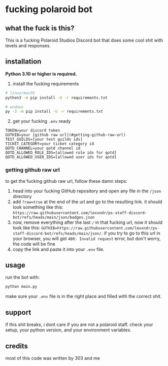 # fucking polaroid bot

## what the fuck is this?
This is a fucking Polaroid Studios Discord bot that does some cool shit with levels and responses.

## installation
**Python 3.10 or higher is required.**

1. install the fucking requirements
```sh
# linux/macOS
python3 -m pip install -U -r requirements.txt

# wndows
py -3 -m pip install -U -r requirements.txt
```

2. get your fucking `.env` ready
```
TOKEN=your discord token
GUTHIB=your [github raw url](#getting-github-raw-url)
TEST_GUILDS=[your test guilds ids]
TICKET_CATEGORY=your ticket category id
QOTD_CHANNEL=your qotd channel id
QOTD_ALLOWED_ROLE_IDS=[allowed role ids for qotd]
QOTD_ALLOWED_USER_IDS=[allowed user ids for qotd]
```

### getting github raw url

to get the fucking github raw url, follow these damn steps:

1. head into your fucking GitHub repository and open any file in the `/json` directory
2. add `?raw=true` at the end of the url and go to the resulting link. it should look something like this:  
   `https://raw.githubusercontent.com/lexxndr/ps-staff-discord-bot/refs/heads/main/json/badges.json`
3. now, remove everything after the last `/` in that fucking url, now it should look like this: `GUTHIB=https://raw.githubusercontent.com/lexxndr/ps-staff-discord-bot/refs/heads/main/json/`. if you try to go to this url in your browser, you will get `400: Invalid request` error, but don't worry, the code will be fine
4. copy the link and paste it into your `.env` file.


## usage
run the bot with:
```sh
python main.py
```
make sure your `.env` file is in the right place and filled with the correct shit.

## support
if this shit breaks, i dont care if you are not a polaroid staff. check your setup, your python version, and your environment variables.

## credits
most of this code was written by 303 and me

